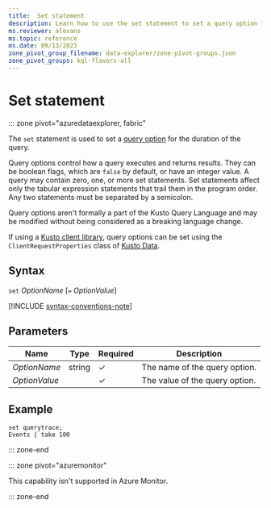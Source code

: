 ```yaml
---
title:  Set statement
description: Learn how to use the set statement to set a query option for the duration of the query.
ms.reviewer: alexans
ms.topic: reference
ms.date: 09/13/2023
zone_pivot_group_filename: data-explorer/zone-pivot-groups.json
zone_pivot_groups: kql-flavors-all
---
```

# Set statement

::: zone pivot="azuredataexplorer, fabric"

The `set` statement is used to set a [query option](../api/rest/query-options.md) for the duration of the query.

Query options control how a query executes and returns results. They can be boolean flags, which are `false` by default, or have an integer value. A query may contain zero, one, or more set statements. Set statements affect only the tabular expression statements that trail them in the program order. Any two statements must be separated by a semicolon.
  
Query options aren't formally a part of the Kusto Query Language and may be modified without being considered as a breaking language change.

If using a [Kusto client library](../api/client-libraries.md), query options can be set using the `ClientRequestProperties` class of [Kusto Data](../api/netfx/about-kusto-data.md).

## Syntax

`set` *OptionName* [`=` *OptionValue*]

[!INCLUDE [syntax-conventions-note](../../includes/syntax-conventions-note.md)]

## Parameters

| Name | Type | Required | Description |
|--|--|--|--|
| *OptionName* | string | &check; | The name of the query option.|
| *OptionValue* | | &check; | The value of the query option.|

## Example

```kusto
set querytrace;
Events | take 100
```

::: zone-end

::: zone pivot="azuremonitor"

This capability isn't supported in Azure Monitor.

::: zone-end
